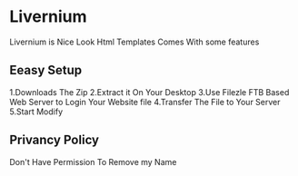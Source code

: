Livernium
=========

Livernium is Nice Look Html Templates Comes With some features

Eeasy Setup
-------------
1.Downloads The Zip
2.Extract it On Your Desktop
3.Use Filezle FTB Based Web Server to Login Your Website file
4.Transfer The File to Your Server
5.Start Modify



Privancy Policy
---------------
Don't Have Permission To Remove my Name
